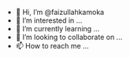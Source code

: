 - 👋 Hi, I’m @faizullahkamoka
- 👀 I’m interested in ...
- 🌱 I’m currently learning ...
- 💞️ I’m looking to collaborate on ...
- 📫 How to reach me ...

<!---
faizullahkamoka/faizullahkamoka is a ✨ special ✨ repository because its `README.md` (this file) appears on your GitHub profile.
You can click the Preview link to take a look at your changes.
--->
